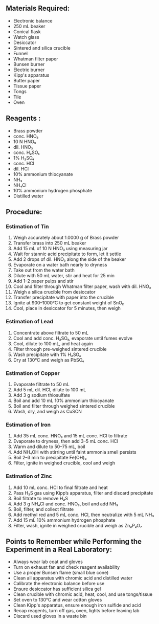

<h2>Materials Required:</h2>
<ul>
  <li>Electronic balance</li>
  <li>250 mL beaker</li>
  <li>Conical flask</li>
  <li>Watch glass</li>
  <li>Desiccator</li>
  <li>Sintered and silica crucible</li>
  <li>Funnel</li>
  <li>Whatman filter paper</li>
  <li>Bunsen burner</li>
  <li>Electric burner</li>
  <li>Kipp's apparatus</li>
  <li>Butter paper</li>
  <li>Tissue paper</li>
  <li>Tongs</li>
  <li>Tile</li>
  <li>Oven</li>
</ul>

<h2>Reagents :</h2>
<ul>
  <li>Brass powder</li>
  <li>conc. HNO₃</li>
  <li>10 N HNO₃</li>
  <li>dil. HNO₃</li>
  <li>conc. H₂SO₄</li>
  <li>1% H₂SO₄</li>
  <li>conc. HCl</li>
  <li>dil. HCl</li>
  <li>10% ammonium thiocyanate</li>
  <li>NH₃</li>
  <li>NH₄Cl</li>
  <li>10% ammonium hydrogen phosphate</li>
  <li>Distilled water</li>
</ul>

<h2>Procedure:</h2>

<h3>Estimation of Tin</h3>
<ol>
  <li>Weigh accurately about 1.0000 g of Brass powder</li>
  <li>Transfer brass into 250 mL beaker</li>
  <li>Add 15 mL of 10 N HNO₃ using measuring jar</li>
  <li>Wait for stannic acid precipitate to form, let it settle</li>
  <li>Add 2 drops of dil. HNO₃ along the side of the beaker</li>
  <li>Evaporate on a water bath nearly to dryness</li>
  <li>Take out from the water bath</li>
  <li>Dilute with 50 mL water, stir and heat for 25 min</li>
  <li>Add 1–2 paper pulps and stir</li>
  <li>Cool and filter through Whatman filter paper, wash with dil. HNO₃</li>
  <li>Weigh a silica crucible from desiccator</li>
  <li>Transfer precipitate with paper into the crucible</li>
  <li>Ignite at 900–1000°C to get constant weight of SnO₂</li>
  <li>Cool, place in desiccator for 5 minutes, then weigh</li>
</ol>

<h3>Estimation of Lead</h3>
<ol>
  <li>Concentrate above filtrate to 50 mL</li>
  <li>Cool and add conc. H₂SO₄, evaporate until fumes evolve</li>
  <li>Cool, dilute to 100 mL, and heat again</li>
  <li>Filter through pre-weighed sintered crucible</li>
  <li>Wash precipitate with 1% H₂SO₄</li>
  <li>Dry at 130°C and weigh as PbSO₄</li>
</ol>

<h3>Estimation of Copper</h3>
<ol>
  <li>Evaporate filtrate to 50 mL</li>
  <li>Add 5 mL dil. HCl, dilute to 100 mL</li>
  <li>Add 3 g sodium thiosulfate</li>
  <li>Boil and add 10 mL 10% ammonium thiocyanate</li>
  <li>Boil and filter through weighed sintered crucible</li>
  <li>Wash, dry, and weigh as CuSCN</li>
</ol>

<h3>Estimation of Iron</h3>
<ol>
  <li>Add 35 mL conc. HNO₃ and 15 mL conc. HCl to filtrate</li>
  <li>Evaporate to dryness, then add 3–5 mL conc. HCl</li>
  <li>Warm and dilute to 50–75 mL, boil</li>
  <li>Add NH₄OH with stirring until faint ammonia smell persists</li>
  <li>Boil 2–3 min to precipitate Fe(OH)₃</li>
  <li>Filter, ignite in weighed crucible, cool and weigh</li>
</ol>

<h3>Estimation of Zinc</h3>
<ol>
  <li>Add 10 mL conc. HCl to final filtrate and heat</li>
  <li>Pass H₂S gas using Kipp’s apparatus, filter and discard precipitate</li>
  <li>Boil filtrate to remove H₂S</li>
  <li>Add 3 g NH₄Cl and conc. HNO₃, boil and add NH₃</li>
  <li>Boil, filter, and collect filtrate</li>
  <li>Add methyl red and 5 mL conc. HCl, then neutralize with 5 mL NH₃</li>
  <li>Add 15 mL 10% ammonium hydrogen phosphate</li>
  <li>Filter, wash, ignite in weighed crucible and weigh as Zn₂P₂O₇</li>
</ol>

<h2>Points to Remember while Performing the Experiment in a Real Laboratory:</h2>
<ul>
  <li>Always wear lab coat and gloves</li>
  <li>Turn on exhaust fan and check reagent availability</li>
  <li>Use a proper Bunsen flame (small blue cone)</li>
  <li>Clean all apparatus with chromic acid and distilled water</li>
  <li>Calibrate the electronic balance before use</li>
  <li>Ensure desiccator has sufficient silica gel</li>
  <li>Clean crucible with chromic acid, heat, cool, and use tongs/tissue</li>
  <li>Set oven to 130°C and wear cotton gloves</li>
  <li>Clean Kipp's apparatus, ensure enough iron sulfide and acid</li>
  <li>Recap reagents, turn off gas, oven, lights before leaving lab</li>
  <li>Discard used gloves in a waste bin</li>
</ul>
